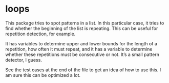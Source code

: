 # loops
This package tries to spot patterns in a list. In this particular case,
it tries to find whether the beginning of the list is repeating.
This can be useful for repetition detection, for example.

It has variables to determine upper and lower bounds for the length of a repetition, how often it must repeat,
and it has a variable to determine whether these repetitions must be consecutive or not.
It’s a small pattern detector, I guess.

See the test cases at the end of the file to get an idea of how to use this.
I am sure this can be optimized a lot.
